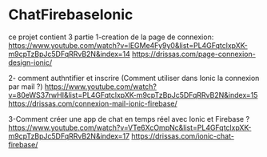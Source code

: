 # ChatFirebaseIonic
ce projet contient 3 partie
1-creation de la page de connexion:
https://www.youtube.com/watch?v=lEGMe4Fy9y0&list=PL4GFqtclxpXK-m9cpTzBpJc5DFqRRvB2N&index=14
https://drissas.com/page-connexion-design-ionic/

2- comment authntifier et inscrire (Comment utiliser dans Ionic la connexion par mail ?)
https://www.youtube.com/watch?v=80eWS37rwHI&list=PL4GFqtclxpXK-m9cpTzBpJc5DFqRRvB2N&index=15
https://drissas.com/connexion-mail-ionic-firebase/

3-Comment créer une app de chat en temps réel avec Ionic et Firebase ?
https://www.youtube.com/watch?v=VTe6XcOmpNc&list=PL4GFqtclxpXK-m9cpTzBpJc5DFqRRvB2N&index=17
https://drissas.com/ionic-chat-firebase/
